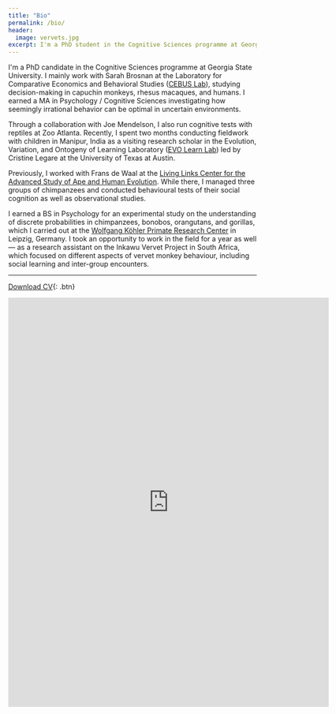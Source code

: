 ```yaml
---
title: "Bio"
permalink: /bio/
header:
  image: vervets.jpg
excerpt: I'm a PhD student in the Cognitive Sciences programme at Georgia State University. I mainly work with Sarah Brosnan at the Laboratory for Comparative Economics and Behavioral Studies Lab (CEBUS Lab).
---
```


<!-- {% include toc title=page.title %} -->

I'm a PhD candidate in the Cognitive Sciences programme at Georgia State University. I mainly work with Sarah Brosnan at the Laboratory for Comparative Economics and Behavioral Studies ([CEBUS Lab](http://www.sarah-brosnan.com/lab)), studying decision-making in capuchin monkeys, rhesus macaques, and humans. I earned a MA in Psychology / Cognitive Sciences investigating how seemingly irrational behavior can be optimal in uncertain environments.

Through a collaboration with Joe Mendelson, I also run cognitive tests with reptiles at Zoo Atlanta. Recently, I spent two months conducting fieldwork with children in Manipur, India as a visiting research scholar in the Evolution, Variation, and Ontogeny of Learning Laboratory ([EVO Learn Lab](http://www.cristinelegare.com/lab/)) led by Cristine Legare at the University of Texas at Austin.

Previously, I worked with Frans de Waal at the [Living Links Center for the Advanced Study of Ape and Human Evolution](http://emory.edu/LIVING_LINKS). While there, I managed three groups of chimpanzees and conducted behavioural tests of their social cognition as well as observational studies.
 
I earned a BS in Psychology for an experimental study on the understanding of discrete probabilities in chimpanzees, bonobos, orangutans, and gorillas, which I carried out at the [Wolfgang Köhler Primate Research Center](http://wkprc.eva.mpg.de/english/index.htm) in Leipzig, Germany. I took an opportunity to work in the field for a year as well — as a research assistant on the Inkawu Vervet Project in South Africa, which focused on different aspects of vervet monkey behaviour, including social learning and inter-group encounters.

***

[<i class='fa fa-file-pdf-o'></i> Download CV](https://github.com/jwatzek/cv/raw/master/cv.pdf){: .btn}

<iframe src="https://docs.google.com/viewer?url=https://github.com/jwatzek/cv/raw/master/cv.pdf&embedded=true" style="width:650px; height:830px;" frameborder="0"></iframe>

